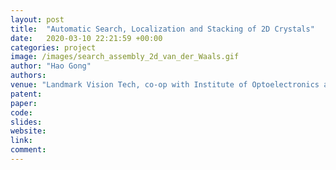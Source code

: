 ```yaml
---
layout: post
title:  "Automatic Search, Localization and Stacking of 2D Crystals"
date:   2020-03-10 22:21:59 +00:00
categories: project
image: /images/search_assembly_2d_van_der_Waals.gif
author: "Hao Gong"
authors: 
venue: "Landmark Vision Tech, co-op with Institute of Optoelectronics at Shanxi University"
patent: 
paper: 
code:
slides: 
website: 
link: 
comment: 
---
```


